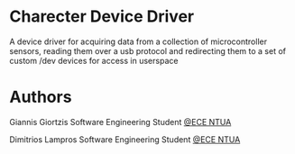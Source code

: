 # Charecter Device Driver
A device driver for acquiring data from a collection of microcontroller sensors, reading them over a usb protocol and redirecting them to a set of custom /dev devices for access in userspace

# Authors
Giannis Giortzis Software Engineering Student [@ECE NTUA](https://www.ece.ntua.gr/)

Dimitrios Lampros Software Engineering Student [@ECE NTUA](https://www.ece.ntua.gr/)
